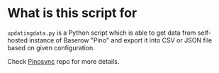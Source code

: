 # What is this script for
`updatingdata.py` is a Python script which is able to get data from self-hosted instance of Baserow "Pino" and 
export it into CSV or JSON file based on given configuration.

Check [Pinosync](https://github.com/scambifestival/pinosync) repo for more details.